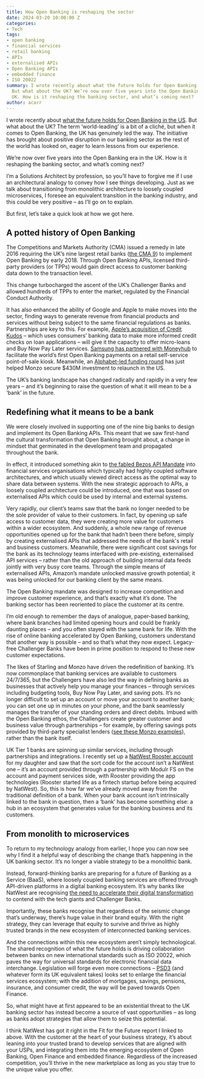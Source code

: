 ```yaml
---
title: How Open Banking is reshaping the sector
date: 2024-03-20 10:00:00 Z
categories:
- Tech
tags:
- open banking
- financial services
- retail banking
- APIs
- externalised APIs
- Open Banking APIs
- embedded finance
- ISO 20022
summary: I wrote recently about what the future holds for Open Banking in the US.
  But what about the UK? We’re now over five years into the Open Banking era in the
  UK. How is it reshaping the banking sector, and what’s coming next?
author: acarr
---
```


I wrote recently about [what the future holds for Open Banking in the US](https://blog.scottlogic.com/2024/02/02/why-you-should-care-about-open-banking-in-the-us.html). But what about the UK? The term ‘world-leading’ is a bit of a cliché, but when it comes to Open Banking, the UK has genuinely led the way. The initiative has brought about positive disruption in our banking sector as the rest of the world has looked on, eager to learn lessons from our experience.

We’re now over five years into the Open Banking era in the UK. How is it reshaping the banking sector, and what’s coming next?

I’m a Solutions Architect by profession, so you’ll have to forgive me if I use an architectural analogy to convey how I see things developing. Just as we talk about transitioning from monolithic architecture to loosely coupled microservices, I foresee an equivalent transition in the banking industry, and this could be very positive – as I’ll go on to explain.

But first, let’s take a quick look at how we got here.

## A potted history of Open Banking

The Competitions and Markets Authority (CMA) issued a remedy in late 2016 requiring the UK’s nine largest retail banks ([the CMA 9](https://www.openbanking.org.uk/glossary/cma-9/)) to implement Open Banking by early 2018. Through Open Banking APIs, licensed third-party providers (or TPPs) would gain direct access to customer banking data down to the transaction level.

This change turbocharged the ascent of the UK’s Challenger Banks and allowed hundreds of TPPs to enter the market, regulated by the Financial Conduct Authority.

It has also enhanced the ability of Google and Apple to make moves into the sector, finding ways to generate revenue from financial products and services without being subject to the same financial regulations as banks. Partnerships are key to this. For example, [Apple’s acquisition of Credit Kudos](https://www.cnbc.com/2022/03/23/apple-buys-uk-fintech-start-up-credit-kudos.html) – which uses consumers’ banking data to make more informed credit checks on loan applications – will give it the capacity to offer micro-loans and Buy Now Pay Later services. [Samsung has partnered with Moneyhub](https://financialit.net/news/payments/moneyhub-partners-samsung-world-first-open-banking-self-service-payments) to facilitate the world’s first Open Banking payments on a retail self-service point-of-sale kiosk. Meanwhile, an [Alphabet-led funding round](https://www.cnbc.com/2024/03/05/uk-neobank-monzo-hits-5-billion-valuation-after-430-million-raise.html) has just helped Monzo secure $430M investment to relaunch in the US.

The UK’s banking landscape has changed radically and rapidly in a very few years – and it’s beginning to raise the question of what it will mean to be a ‘bank’ in the future.

## Redefining what it means to be a bank

We were closely involved in supporting one of the nine big banks to design and implement its Open Banking APIs. This meant that we saw first-hand the cultural transformation that Open Banking brought about, a change in mindset that germinated in the development team and propagated throughout the bank.

In effect, it introduced something akin to [the fabled Bezos API Mandate](https://nordicapis.com/the-bezos-api-mandate-amazons-manifesto-for-externalization/) into financial services organisations which typically had highly coupled software architectures, and which usually viewed direct access as the optimal way to share data between systems. With the new strategic approach to APIs, a loosely coupled architecture could be introduced, one that was based on externalised APIs which could be used by internal and external systems.

Very rapidly, our client’s teams saw that the bank no longer needed to be the sole provider of value to their customers. In fact, by opening up safe access to customer data, they were creating more value for customers within a wider ecosystem. And suddenly, a whole new range of revenue opportunities opened up for the bank that hadn’t been there before, simply by creating externalised APIs that addressed the needs of the bank's retail and business customers. Meanwhile, there were significant cost savings for the bank as its technology teams interfaced with pre-existing, externalised API services – rather than the old approach of building internal data feeds jointly with very busy core teams. Through the simple means of externalised APIs, Amazon’s mandate unlocked massive growth potential; it was being unlocked for our banking client by the same means.

The Open Banking mandate was designed to increase competition and improve customer experience, and that’s exactly what it’s done. The banking sector has been reoriented to place the customer at its centre.

I’m old enough to remember the days of analogue, paper-based banking, where bank branches had limited opening hours and could be frankly daunting places – and you often stayed with the same bank for life. With the rise of online banking accelerated by Open Banking, customers understand that another way is possible – and so that’s what they now expect. Legacy-free Challenger Banks have been in prime position to respond to these new customer expectations.

The likes of Starling and Monzo have driven the redefinition of banking. It’s now commonplace that banking services are available to customers 24/7/365, but the Challengers have also led the way in defining banks as businesses that actively help you manage your finances – through services including budgeting tools, Buy Now Pay Later, and saving pots. It’s no longer difficult to set up an account or move your account to another bank; you can set one up in minutes on your phone, and the bank seamlessly manages the transfer of your standing orders and direct debits. Imbued with the Open Banking ethos, the Challengers create greater customer and business value through partnerships – for example, by offering savings pots provided by third-party specialist lenders ([see these Monzo examples](https://monzo.com/features/savings/)), rather than the bank itself.

UK Tier 1 banks are spinning up similar services, including through partnerships and integrations. I recently set up a [NatWest Rooster account](https://www.natwest.com/current-accounts/childrens-accounts/kids-prepaid-pocket-money-card.html) for my daughter and saw that the sort code for the account isn’t a NatWest one – it’s an account provided through a partnership with Modulr FS on the account and payment services side, with Rooster providing the app technologies (Rooster started life as a fintech startup before being acquired by NatWest). So, this is how far we’ve already moved away from the traditional definition of a bank. When your bank account isn’t intrinsically linked to the bank in question, then a ‘bank’ has become something else: a hub in an ecosystem that generates value for the banking business and its customers.

## From monolith to microservices

To return to my technology analogy from earlier, I hope you can now see why I find it a helpful way of describing the change that’s happening in the UK banking sector. It’s no longer a viable strategy to be a monolithic bank.

Instead, forward-thinking banks are preparing for a future of Banking as a Service (BaaS), where loosely coupled banking services are offered through API-driven platforms in a digital banking ecosystem. It’s why banks like NatWest are recognising [the need to accelerate their digital transformation](https://www.natwest.com/corporates/insights/technology/fit-for-the-future-how-tech-is-transforming-the-banking-industry.html) to contend with the tech giants and Challenger Banks.

Importantly, these banks recognise that regardless of the seismic change that’s underway, there’s huge value in their brand equity. With the right strategy, they can leverage that equity to survive and thrive as highly trusted brands in the new ecosystem of interconnected banking services.

And the connections within this new ecosystem aren’t simply technological. The shared recognition of what the future holds is driving collaboration between banks on new international standards such as ISO 20022, which paves the way for universal standards for electronic financial data interchange. Legislation will forge even more connections – [PSD3](https://www.europeanpaymentscouncil.eu/news-insights/insight/what-do-psd3-and-psr-mean-payments-sector) (and whatever form its UK equivalent takes) looks set to enlarge the financial services ecosystem; with the addition of mortgages, savings, pensions, insurance, and consumer credit, the way will be paved towards Open Finance.

So, what might have at first appeared to be an existential threat to the UK banking sector has instead become a source of vast opportunities – as long as banks adopt strategies that allow them to seize this potential.

I think NatWest has got it right in the Fit for the Future report I linked to above. With the customer at the heart of your business strategy, it’s about leaning into your trusted brand to develop services that are aligned with your USPs, and integrating them into the emerging ecosystem of Open Banking, Open Finance and embedded finance. Regardless of the increased competition, you’ll thrive in the new marketplace as long as you stay true to the unique value you offer.